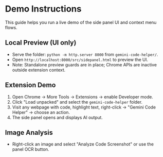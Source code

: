 # Demo Instructions

This guide helps you run a live demo of the side panel UI and context menu flows.

## Local Preview (UI only)
- Serve the folder: `python -m http.server 8000` from `gemini-code-helper/`.
- Open `http://localhost:8000/src/sidepanel.html` to preview the UI.
- Note: Standalone preview guards are in place; Chrome APIs are inactive outside extension context.

## Extension Demo
1. Open Chrome → More Tools → Extensions → enable Developer mode.
2. Click "Load unpacked" and select the `gemini-code-helper` folder.
3. Visit any webpage with code, highlight text, right-click → "Gemini Code Helper" → choose an action.
4. The side panel opens and displays AI output.

## Image Analysis
- Right-click an image and select "Analyze Code Screenshot" or use the panel OCR button.